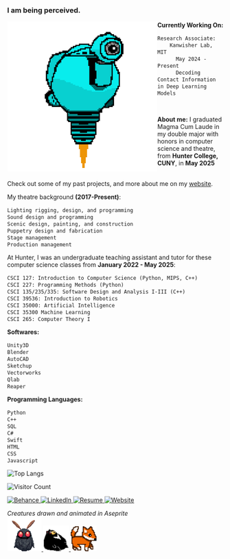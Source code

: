 ### I am being perceived. 

<!-- ![SAM.gif](https://github.com/lxwooxy/lxwooxy/blob/main/SAM.gif) -->

<a href="https://www.behance.net/gallery/131689083/POD-Georgina-Woo-(2021)" target="_blank">
  <img src="https://github.com/lxwooxy/lxwooxy/blob/main/gif/SAM.gif" width=350 height=350 align="left">
</a>

**Currently Working On:** 

    Research Associate: 
        Kanwisher Lab, MIT 
          May 2024 - Present
          Decoding Contact Information in Deep Learning Models
<br>

**About me:**
I graduated Magma Cum Laude in my double major with honors in computer science and theatre, from **Hunter College, CUNY**, in **May 2025**

<br>
Check out some of my past projects, and more about me on my <a href="https://lxwooxy.github.io/" target="_blank">website</a>.

<br>

My theatre background **(2017-Present)**:

    Lighting rigging, design, and programming
    Sound design and programming
    Scenic design, painting, and construction
    Puppetry design and fabrication
    Stage management
    Production management 

At Hunter, I was an undergraduate teaching assistant and tutor for these computer science classes from **January 2022 - May 2025**: 

    CSCI 127: Introduction to Computer Science (Python, MIPS, C++)
    CSCI 227: Programming Methods (Python)
    CSCI 135/235/335: Software Design and Analysis I-III (C++)
    CSCI 39536: Introduction to Robotics
    CSCI 35000: Artificial Intelligence
    CSCI 35300 Machine Learning
    CSCI 265: Computer Theory I

**Softwares:** 

    Unity3D
    Blender
    AutoCAD
    Sketchup
    Vectorworks
    Qlab
    Reaper

**Programming Languages:**

    Python
    C++
    SQL
    C#
    Swift
    HTML
    CSS
    Javascript

![Top Langs](https://github-readme-stats.vercel.app/api/top-langs/?username=lxwooxy&langs_count=10&theme=default&count_private=true&hide=c%23,swift,jupyter%20notebook,shaderlab,hlsl,ruby,g-code,html,css,javascript)

![Visitor Count](https://komarev.com/ghpvc/?username=lxwooxy&color=blueviolet)

<a href="https://www.behance.net/georginawooxy" target="_blank">
  <img src="https://img.icons8.com/?size=100&id=13655&format=png&color=000000" width="50px" alt="Behance" class="icon"/>
</a>
<a href="https://www.linkedin.com/in/georginawooxy" target="_blank">
  <img src="https://img.icons8.com/?size=100&id=13930&format=png&color=000000" width="50px" alt="LinkedIn" class="icon"/>
</a>
<a href="https://lxwooxy.github.io/documents/resume.pdf" target="_blank">
  <img src="https://img.icons8.com/?size=100&id=23883&format=png&color=000000" width="50px" alt="Resume" class="icon"/>
</a>
<a href="https://lxwooxy.github.io/" target="_blank">
  <img src="https://img.icons8.com/?size=100&id=103413&format=png&color=000000" width="50px" alt="Website" class="icon"/>
</a>



_Creatures drawn and animated in Aseprite_ 
<br>
<a href="https://www.behance.net/gallery/184397029/MOTHMAN-(2023)" target="_blank">
  <img src="https://github.com/lxwooxy/lxwooxy/blob/main/gif/moth.gif" width=80 height=80>
</a>
<a href="https://www.behance.net/gallery/216557157/Creatures" target="_blank">
  <img src="https://github.com/lxwooxy/lxwooxy/blob/main/gif/blackbear.gif" width=60 height=60>
</a>
<a href="https://www.behance.net/gallery/216557157/Creatures" target="_blank">
  <img src="https://github.com/lxwooxy/lxwooxy/blob/main/gif/fox_walk_8fps.gif" width=60 height=60>
</a>
 





